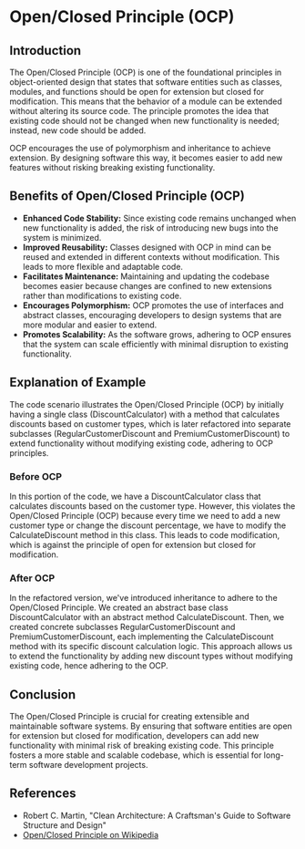 # Open/Closed Principle (OCP)

## Introduction

The Open/Closed Principle (OCP) is one of the foundational principles in object-oriented design that states that software entities such as classes, modules, and functions should be open for extension but closed for modification. This means that the behavior of a module can be extended without altering its source code. The principle promotes the idea that existing code should not be changed when new functionality is needed; instead, new code should be added.

OCP encourages the use of polymorphism and inheritance to achieve extension. By designing software this way, it becomes easier to add new features without risking breaking existing functionality.

## Benefits of Open/Closed Principle (OCP)

- **Enhanced Code Stability:** Since existing code remains unchanged when new functionality is added, the risk of introducing new bugs into the system is minimized.
- **Improved Reusability:** Classes designed with OCP in mind can be reused and extended in different contexts without modification. This leads to more flexible and adaptable code.
- **Facilitates Maintenance:** Maintaining and updating the codebase becomes easier because changes are confined to new extensions rather than modifications to existing code.
- **Encourages Polymorphism:** OCP promotes the use of interfaces and abstract classes, encouraging developers to design systems that are more modular and easier to extend.
- **Promotes Scalability:** As the software grows, adhering to OCP ensures that the system can scale efficiently with minimal disruption to existing functionality.

## Explanation of Example

The code scenario illustrates the Open/Closed Principle (OCP) by initially having a single class (DiscountCalculator) with a method that calculates discounts based on customer types, which is later refactored into separate subclasses (RegularCustomerDiscount and PremiumCustomerDiscount) to extend functionality without modifying existing code, adhering to OCP principles.

### Before OCP

In this portion of the code, we have a DiscountCalculator class that calculates discounts based on the customer type. However, this violates the Open/Closed Principle (OCP) because every time we need to add a new customer type or change the discount percentage, we have to modify the CalculateDiscount method in this class. This leads to code modification, which is against the principle of open for extension but closed for modification.

### After OCP

In the refactored version, we've introduced inheritance to adhere to the Open/Closed Principle. We created an abstract base class DiscountCalculator with an abstract method CalculateDiscount. Then, we created concrete subclasses RegularCustomerDiscount and PremiumCustomerDiscount, each implementing the CalculateDiscount method with its specific discount calculation logic. This approach allows us to extend the functionality by adding new discount types without modifying existing code, hence adhering to the OCP.

## Conclusion

The Open/Closed Principle is crucial for creating extensible and maintainable software systems. By ensuring that software entities are open for extension but closed for modification, developers can add new functionality with minimal risk of breaking existing code. This principle fosters a more stable and scalable codebase, which is essential for long-term software development projects.

## References

- Robert C. Martin, "Clean Architecture: A Craftsman's Guide to Software Structure and Design"
- [Open/Closed Principle on Wikipedia](https://en.wikipedia.org/wiki/Open%E2%80%93closed_principle)
